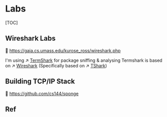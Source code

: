 # Labs

[TOC]



## Wireshark Labs
🔗 https://gaia.cs.umass.edu/kurose_ross/wireshark.php

I'm using ↗ [TermShark](../../../🥷🏼%20OS/Linux/🪓%20Linux%20Softwares/🌐%20Network%20Management/Wireshark/TermShark.md) for package sniffing & analysing
Termshark is based on ↗ [Wireshark](../../../🥷🏼%20OS/Linux/🪓%20Linux%20Softwares/🌐%20Network%20Management/Wireshark/Wireshark.md) (Specifically based on ↗ [TShark](../../../🥷🏼%20OS/Linux/🪓%20Linux%20Softwares/🌐%20Network%20Management/Wireshark/TShark.md))



## Building TCP/IP Stack
🔗 https://github.com/cs144/sponge



## Ref